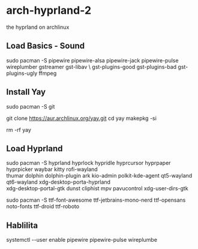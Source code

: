 # arch-hyprland-2
the hyprland on archlinux


## Load Basics - Sound

sudo pacman -S pipewire pipewire-alsa pipewire-jack pipewire-pulse wireplumber gstreamer gst-libav \ 
gst-plugins-good gst-plugins-bad gst-plugins-ugly ffmpeg

## Install Yay

sudo pacman -S git

git clone https://aur.archlinux.org/yay.git 
cd yay 
makepkg -si

rm -rf yay

## Load Hyprland

sudo pacman -S hyprland hyprlock hypridle hyprcursor hyprpaper hyprpicker waybar kitty rofi-wayland \
thumar dolphin dolphin-plugin ark kio-admin polkit-kde-agent qt5-wayland qt6-wayland xdg-desktop-porta-hyprland \
xdg-desktop-portal-gtk dunst cliphist mpv pavucontrol xdg-user-dirs-gtk

sudo pacman -S ttf-font-awesome ttf-jetbrains-mono-nerd ttf-opensans noto-fonts ttf-droid ttf-roboto

## Hablilita

systemctl --user enable pipewire pipewire-pulse wireplumbe

